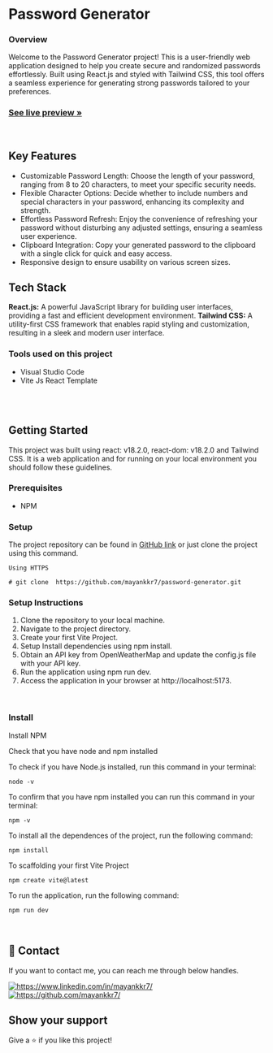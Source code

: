 # Password Generator

### Overview

Welcome to the Password Generator project! This is a user-friendly web application designed to help you create secure and randomized passwords effortlessly. Built using React.js and styled with Tailwind CSS, this tool offers a seamless experience for generating strong passwords tailored to your preferences.

 <h3><a href="https://password-generator-mayankkr7.netlify.app/"><strong>See live preview »</strong></a></h3>

<br />

## Key Features

- Customizable Password Length: Choose the length of your password, ranging from 8 to 20 characters, to meet your specific security needs.
- Flexible Character Options: Decide whether to include numbers and special characters in your password, enhancing its complexity and strength.
- Effortless Password Refresh: Enjoy the convenience of refreshing your password without disturbing any adjusted settings, ensuring a seamless user experience.
- Clipboard Integration: Copy your generated password to the clipboard with a single click for quick and easy access.
- Responsive design to ensure usability on various screen sizes.


## Tech Stack

**React.js:** A powerful JavaScript library for building user interfaces, providing a fast and efficient development environment.
**Tailwind CSS:** A utility-first CSS framework that enables rapid styling and customization, resulting in a sleek and modern user interface.

### Tools used on this project

- Visual Studio Code
- Vite Js React Template

<br />


<br />

## Getting Started
This project was built using react: v18.2.0, react-dom: v18.2.0 and Tailwind CSS. It is a web application and for running on your local environment you should follow these guidelines.

### Prerequisites

- NPM 

### Setup


The project repository can be found in [GitHub link](https://github.com/mayankkr7/password-generator.git) or just clone the project using this command.

```
Using HTTPS

# git clone  https://github.com/mayankkr7/password-generator.git
```

### Setup Instructions
1. Clone the repository to your local machine.
2. Navigate to the project directory.
3. Create your first Vite Project.
4. Setup Install dependencies using npm install.
5. Obtain an API key from OpenWeatherMap and update the config.js file with your API key.
6. Run the application using npm run dev.
7. Access the application in your browser at http://localhost:5173.

<br />

### Install

Install NPM

Check that you have node and npm installed

To check if you have Node.js installed, run this command in your terminal:

```
node -v
```

To confirm that you have npm installed you can run this command in your terminal:

```
npm -v
```

To install all the dependences of the project, run the following command:

```
npm install
```

To scaffolding your first Vite Project

```
npm create vite@latest
```

To run the application, run the following command:

```
npm run dev
```


<br />

## 🔗 Contact
If you want to contact me, you can reach me through below handles.

<a href="https://www.linkedin.com/in/mayankkr7/">
        <img align="center" src="https://img.shields.io/badge/LinkedIn-0077B5?style=for-the-badge&logo=linkedin&logoColor=white" alt="https://www.linkedin.com/in/mayankkr7/" />
</a>

<a href="https://github.com/mayankkr7/">
        <img align="center" src="https://img.shields.io/badge/mayank_kumar-20242A?style=for-the-badge&logo=Github&logoColor=white" alt="https://github.com/mayankkr7/" />
</a>


<br/>

## Show your support

Give a ⭐️ if you like this project!
